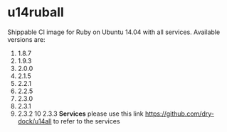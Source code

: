 u14ruball
================

Shippable CI image for Ruby on Ubuntu 14.04 with all services. Available versions are:

1. 1.8.7
2. 1.9.3
3. 2.0.0
4. 2.1.5
5. 2.2.1
6. 2.2.5
7. 2.3.0
8. 2.3.1
9. 2.3.2
10 2.3.3
**Services**
please use this link https://github.com/dry-dock/u14all to refer to the services


